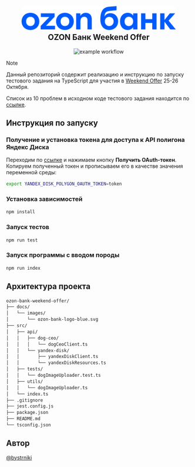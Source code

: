 <h2 align="center">
    <a href="https://ozon-weekend-offer.ru/#application" target="blank_">
        <img width="420" alt="ozon-weekend-offer" src="./docs/images/ozon-bank-logo-blue.svg" />
    </a>
    <br>
    OZON Банк Weekend Offer

</h2>

<p align="center">
    <img src="https://github.com/bystrniki/ozon-bank-weekend-offer/actions/workflows/jest.yml/badge.svg" alt="example workflow">
</p>

> [!NOTE]
> Данный репозиторий содержит реализацию и инструкцию по запуску тестового задания на TypeScript для участия в [Weekend Offer](https://ozon-weekend-offer.ru/#application) 25-26 Октября.

Список из 10 проблем в исходном коде тестового задания находится по [ссылке](docs/TASK_SOURCE_CODE_PROBLEMS.md).

## Инструкция по запуску

### Получение и установка токена для доступа к API полигона Яндекс Диска
Переходим по [ссылке](https://yandex.ru/dev/disk/poligon/) и нажимаем кнопку **Получить OAuth-токен**. Копируем полученный токен и прописываем его в качестве значения переменной среды:
```bash
export YANDEX_DISK_POLYGON_OAUTH_TOKEN=token
```

### Установка зависимостей
```bash
npm install
```

### Запуск тестов
```bash
npm run test
```

### Запуск программы с вводом породы
```bash
npm run index
```

## Архитектура проекта

```bash
ozon-bank-weekend-offer/
├── docs/
│   └── images/
│       └── ozon-bank-logo-blue.svg
├── src/
│   ├── api/
│   │   ├── dog-ceo/
│   │   │   └── dogCeoClient.ts
│   │   └── yandex-disk/
│   │       ├── yandexDiskClient.ts
│   │       └── yandexDiskResources.ts
│   ├── tests/
│   │   └── dogImageUploader.test.ts
│   ├── utils/
│   │   └── dogImageUploader.ts
│   └── index.ts
├── .gitignore
├── jest.config.js
├── package.json
├── README.md
└── tsconfig.json
```

## Автор

[@bystrniki](https://t.me/bystrniki)
